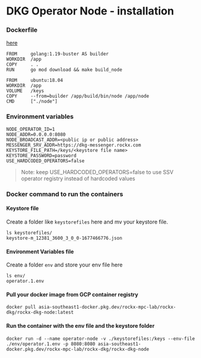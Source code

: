 # DKG Operator Node - installation

### Dockerfile
[here](../build/docker/node/Dockerfile)
```
FROM     golang:1.19-buster AS builder
WORKDIR  /app
COPY     . .
RUN      go mod download && make build_node

FROM     ubuntu:18.04
WORKDIR  /app
VOLUME   /keys
COPY     --from=builder /app/build/bin/node /app/node
CMD      ["./node"] 
```

### Environment variables
```
NODE_OPERATOR_ID=1
NODE_ADDR=0.0.0.0:8080
NODE_BROADCAST_ADDR=<public ip or public address>
MESSENGER_SRV_ADDR=https://dkg-messenger.rockx.com
KEYSTORE_FILE_PATH=/keys/<keystore file name>
KEYSTORE_PASSWORD=password
USE_HARDCODED_OPERATORS=false
```

> Note: keep USE_HARDCODED_OPERATORS=false to use SSV operator registry instead of hardcoded values


### Docker command to run the containers

#### Keystore file

Create a folder like `keystorefiles` here and mv your keystore file. 

```
ls keystorefiles/
keystore-m_12381_3600_3_0_0-1677466776.json

```

#### Environment Variables file

Create a folder `env` and store your env file here

```
ls env/
operator.1.env
```

#### Pull your docker image from GCP container registry
```
docker pull asia-southeast1-docker.pkg.dev/rockx-mpc-lab/rockx-dkg/rockx-dkg-node:latest
```

#### Run the container with the env file and the keystore folder
```
docker run -d --name operator-node -v ./keystorefiles:/keys --env-file ./env/operator.1.env -p 8080:8080 asia-southeast1-docker.pkg.dev/rockx-mpc-lab/rockx-dkg/rockx-dkg-node
```



